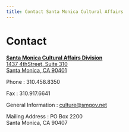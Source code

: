 ```yaml
---
title: Contact Santa Monica Cultural Affairs
---
```


Contact
=====

[**Santa Monica Cultural Affairs Division**  
1437 4thStreet, Suite 310  
Santa Monica, CA 90401](https://www.google.com/maps/place/1437+4th+St,+Santa+Monica,+CA+90401/)

Phone
: 310.458.8350

Fax
: 310.917.6641

General Information
: [culture@smgov.net](mailto:culture@smgov.net)

Mailing Address
: PO Box 2200<br />Santa Monica, CA 90407

